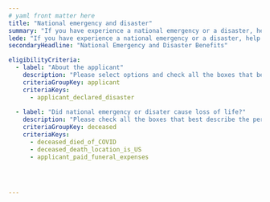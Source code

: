 ```yaml
---
# yaml front matter here
title: "National emergency and disaster"
summary: "If you have experience a national emergency or a disaster, help may be available, including temporary housing and financial help."
lede: "If you have experience a national emergency or a disaster, help may be available, including temporary housing and financial help."
secondaryHeadline: "National Emergency and Disaster Benefits"

eligibilityCriteria:
  - label: "About the applicant"
    description: "Please select options and check all the boxes that best describe you (the person who will be applying for benefits)."
    criteriaGroupKey: applicant
    criteriaKeys:
      - applicant_declared_disaster
      
  - label: "Did national emergency or disater cause loss of life?"
    description: "Please check all the boxes that best describe the person who died."
    criteriaGroupKey: deceased
    criteriaKeys:
      - deceased_died_of_COVID
      - deceased_death_location_is_US
      - applicant_paid_funeral_expenses
 



---
```

